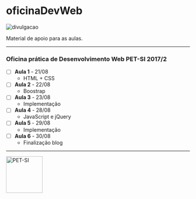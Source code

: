 # oficinaDevWeb
![divulgacao](https://github.com/rwfazul/oficinaDevWeb/blob/master/_imagens/divulgacao.png)

Material de apoio para as aulas. 

-----------------------------------------------------------------

### Oficina prática de Desenvolvimento Web PET-SI 2017/2

- [ ] **Aula 1** - 21/08
	+ HTML + CSS
- [ ] **Aula 2** - 22/08
	+ Boostrap 
- [ ] **Aula 3** - 23/08
	+ Implementação
- [ ] **Aula 4** - 28/08
	+ JavaScript e jQuery
- [ ] **Aula 5** - 29/08
	+ Implementação
- [ ] **Aula 6** - 30/08
	+ Finalização blog

-----------------------------------------------------------------

<img src="https://github.com/rwfazul/oficinaDevWeb/blob/master/_imagens/logo.png" style=" width:100px ; height:100px " alt="PET-SI" title="PET-SI">


